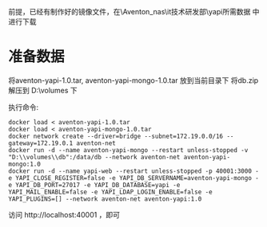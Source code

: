 
前提，已经有制作好的镜像文件，在\\Aventon_nas\it技术研发部\yapi所需数据  中进行下载

# 准备数据
将aventon-yapi-1.0.tar, aventon-yapi-mongo-1.0.tar 放到当前目录下
将db.zip 解压到 D:\volumes 下

执行命令:
```shell
docker load < aventon-yapi-1.0.tar
docker load < aventon-yapi-mongo-1.0.tar
docker network create --driver=bridge --subnet=172.19.0.0/16 --gateway=172.19.0.1 aventon-net
docker run -d --name aventon-yapi-mongo --restart unless-stopped -v "D:\\volumes\\db":/data/db --network aventon-net aventon-yapi-mongo:1.0
docker run -d --name yapi-web --restart unless-stopped -p 40001:3000 -e YAPI_CLOSE_REGISTER=false -e YAPI_DB_SERVERNAME=aventon-yapi-mongo -e YAPI_DB_PORT=27017 -e YAPI_DB_DATABASE=yapi -e YAPI_MAIL_ENABLE=false -e YAPI_LDAP_LOGIN_ENABLE=false -e YAPI_PLUGINS=[] --network aventon-net aventon-yapi:1.0
```

访问 http://localhost:40001 ，即可